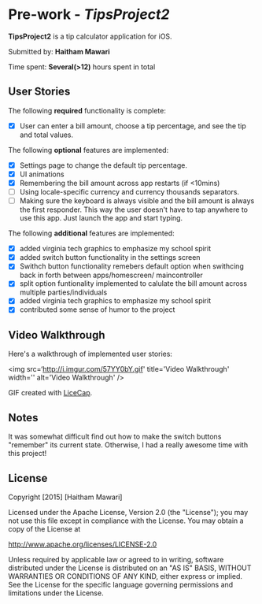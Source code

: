 # Pre-work - *TipsProject2*

**TipsProject2** is a tip calculator application for iOS.

Submitted by: **Haitham Mawari**

Time spent: **Several(>12)** hours spent in total

## User Stories

The following **required** functionality is complete:
* [x] User can enter a bill amount, choose a tip percentage, and see the tip and total values.

The following **optional** features are implemented:
* [x] Settings page to change the default tip percentage.
* [x] UI animations
* [x] Remembering the bill amount across app restarts (if <10mins)
* [ ] Using locale-specific currency and currency thousands separators.
* [ ] Making sure the keyboard is always visible and the bill amount is always the first responder. This way the user doesn't have to tap anywhere to use this app. Just launch the app and start typing.

The following **additional** features are implemented:
- [x] added virginia tech graphics to emphasize my school spirit
- [x] added switch button functionality in the settings screen
- [x] Swithch button functionality remebers default option when swithcing back in forth between apps/homescreen/     maincontroller
- [x] split option funtionality implemented to calulate the bill amount across multiple parties/individuals
- [x] added virginia tech graphics to emphasize my school spirit
- [x] contributed some sense of humor to the project

## Video Walkthrough 

Here's a walkthrough of implemented user stories:


<img src=‘http://i.imgur.com/57YY0bY.gif' title='Video Walkthrough' width='' alt='Video Walkthrough' />

GIF created with [LiceCap](http://www.cockos.com/licecap/).

## Notes

It was somewhat difficult find out how to make the switch buttons "remember" its current state. Otherwise, I had a really awesome time with this project! 


## License

Copyright [2015] [Haitham Mawari]

Licensed under the Apache License, Version 2.0 (the "License");
you may not use this file except in compliance with the License.
You may obtain a copy of the License at

http://www.apache.org/licenses/LICENSE-2.0

Unless required by applicable law or agreed to in writing, software
distributed under the License is distributed on an "AS IS" BASIS,
WITHOUT WARRANTIES OR CONDITIONS OF ANY KIND, either express or implied.
See the License for the specific language governing permissions and
limitations under the License.